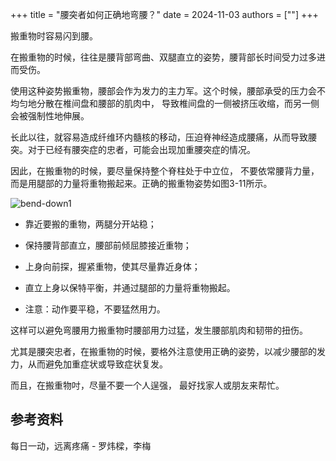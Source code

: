 +++
title = "腰突者如何正确地弯腰？"
date = 2024-11-03
authors = [""]
+++

搬重物时容易闪到腰。

在搬重物的时候，往往是腰背部弯曲、双腿直立的姿势，腰背部长时间受力过多进而受伤。

使用这种姿势搬重物，腰部会作为发力的主力军。这个时候，腰部承受的压力会不均匀地分散在椎间盘和腰部的肌肉中， 导致椎间盘的一侧被挤压收缩，而另一侧会被强制性地伸展。

长此以往，就容易造成纤维环内髓核的移动，压迫脊神经造成腰痛，从而导致腰突。对于已经有腰突症的忠者，可能会出现加重腰突症的情况。

因此，在搬重物的时候，要尽量保持整个脊柱处于中立位， 不要依常腰背力量，而是用腿部的力量将重物搬起来。正确的搬重物姿势如图3-11所示。

![bend-down1](https://linxz-aliyun.oss-cn-shenzhen.aliyuncs.com/images/202411032304899.png)

* 靠近要搬的重物，两腿分开站稳；

* 保持腰背部直立，腰部前倾屈膝接近重物；

* 上身向前探，握紧重物，使其尽量靠近身体；

* 直立上身以保特平衡，并通过腿部的力量将重物搬起。

* 注意：动作要平稳，不要猛然用力。

这样可以避免弯腰用力搬重物时腰部用力过猛，发生腰部肌肉和韧带的扭伤。

尤其是腰突忠者，在搬重物的时候，要格外注意使用正确的姿势，以减少腰部的发力，从而避免加重症状或导致症状复发。

而且，在搬重物吋，尽量不要一个人逞强， 最好找家人或朋友来帮忙。

## 参考资料

每日一动，远离疼痛 - 罗炜樑，李梅